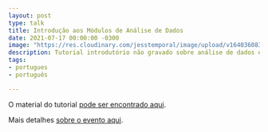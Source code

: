 ```yaml
---
layout: post
type: talk
title: Introdução aos Módulos de Análise de Dados
date: 2021-07-17 00:00:00 -0300
image: "https://res.cloudinary.com/jesstemporal/image/upload/v1640360836/covers/tutorial_gfgm5n.png"
description: Tutorial introdutório não gravado sobre análise de dados em Python
tags:
- portugues
- português

---
```

O material do tutorial [pode ser encontrado aqui](https://github.com/jtemporal/tutorial-modulos-data-science).

Mais detalhes [sobre o evento aqui](https://2020.pythonnordeste.org/index.html#evento).